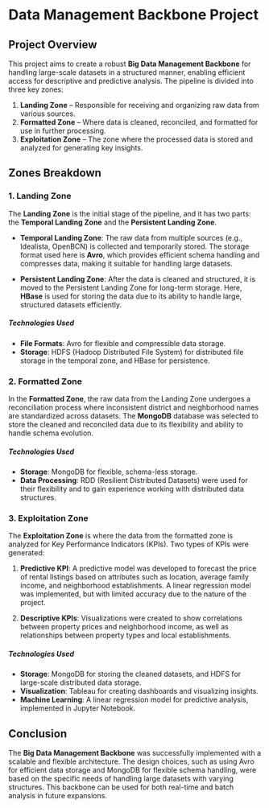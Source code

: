 # Data Management Backbone Project

## Project Overview

This project aims to create a robust **Big Data Management Backbone** for handling large-scale datasets in a structured manner, enabling efficient access for descriptive and predictive analysis. The pipeline is divided into three key zones:

1. **Landing Zone** – Responsible for receiving and organizing raw data from various sources.
2. **Formatted Zone** – Where data is cleaned, reconciled, and formatted for use in further processing.
3. **Exploitation Zone** – The zone where the processed data is stored and analyzed for generating key insights.

## Zones Breakdown

### 1. Landing Zone
The **Landing Zone** is the initial stage of the pipeline, and it has two parts: the **Temporal Landing Zone** and the **Persistent Landing Zone**. 

- **Temporal Landing Zone**: The raw data from multiple sources (e.g., Idealista, OpenBCN) is collected and temporarily stored. The storage format used here is **Avro**, which provides efficient schema handling and compresses data, making it suitable for handling large datasets.
  
- **Persistent Landing Zone**: After the data is cleaned and structured, it is moved to the Persistent Landing Zone for long-term storage. Here, **HBase** is used for storing the data due to its ability to handle large, structured datasets efficiently.

##### Technologies Used
- **File Formats**: Avro for flexible and compressible data storage.
- **Storage**: HDFS (Hadoop Distributed File System) for distributed file storage in the temporal zone, and HBase for persistence.

### 2. Formatted Zone
In the **Formatted Zone**, the raw data from the Landing Zone undergoes a reconciliation process where inconsistent district and neighborhood names are standardized across datasets. The **MongoDB** database was selected to store the cleaned and reconciled data due to its flexibility and ability to handle schema evolution.

##### Technologies Used
- **Storage**: MongoDB for flexible, schema-less storage.
- **Data Processing**: RDD (Resilient Distributed Datasets) were used for their flexibility and to gain experience working with distributed data structures.

### 3. Exploitation Zone
The **Exploitation Zone** is where the data from the formatted zone is analyzed for Key Performance Indicators (KPIs). Two types of KPIs were generated:

1. **Predictive KPI**: A predictive model was developed to forecast the price of rental listings based on attributes such as location, average family income, and neighborhood establishments. A linear regression model was implemented, but with limited accuracy due to the nature of the project.
  
2. **Descriptive KPIs**: Visualizations were created to show correlations between property prices and neighborhood income, as well as relationships between property types and local establishments.

##### Technologies Used
- **Storage**: MongoDB for storing the cleaned datasets, and HDFS for large-scale distributed data storage.
- **Visualization**: Tableau for creating dashboards and visualizing insights.
- **Machine Learning**: A linear regression model for predictive analysis, implemented in Jupyter Notebook.

## Conclusion

The **Big Data Management Backbone** was successfully implemented with a scalable and flexible architecture. The design choices, such as using Avro for efficient data storage and MongoDB for flexible schema handling, were based on the specific needs of handling large datasets with varying structures. This backbone can be used for both real-time and batch analysis in future expansions.